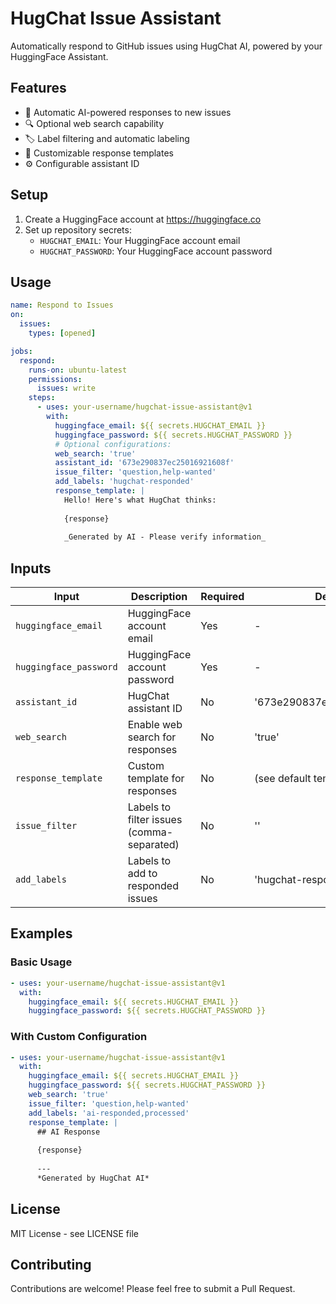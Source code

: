 # HugChat Issue Assistant

Automatically respond to GitHub issues using HugChat AI, powered by your HuggingFace Assistant.

## Features

- 🤖 Automatic AI-powered responses to new issues
- 🔍 Optional web search capability
- 🏷️ Label filtering and automatic labeling
- 📝 Customizable response templates
- ⚙️ Configurable assistant ID

## Setup

1. Create a HuggingFace account at https://huggingface.co
2. Set up repository secrets:
   - `HUGCHAT_EMAIL`: Your HuggingFace account email
   - `HUGCHAT_PASSWORD`: Your HuggingFace account password

## Usage

```yaml
name: Respond to Issues
on:
  issues:
    types: [opened]

jobs:
  respond:
    runs-on: ubuntu-latest
    permissions:
      issues: write
    steps:
      - uses: your-username/hugchat-issue-assistant@v1
        with:
          huggingface_email: ${{ secrets.HUGCHAT_EMAIL }}
          huggingface_password: ${{ secrets.HUGCHAT_PASSWORD }}
          # Optional configurations:
          web_search: 'true'
          assistant_id: '673e290837ec25016921608f'
          issue_filter: 'question,help-wanted'
          add_labels: 'hugchat-responded'
          response_template: |
            Hello! Here's what HugChat thinks:
            
            {response}
            
            _Generated by AI - Please verify information_
```

## Inputs

| Input | Description | Required | Default |
|-------|-------------|----------|---------|
| `huggingface_email` | HuggingFace account email | Yes | - |
| `huggingface_password` | HuggingFace account password | Yes | - |
| `assistant_id` | HugChat assistant ID | No | '673e290837ec25016921608f' |
| `web_search` | Enable web search for responses | No | 'true' |
| `response_template` | Custom template for responses | No | (see default template) |
| `issue_filter` | Labels to filter issues (comma-separated) | No | '' |
| `add_labels` | Labels to add to responded issues | No | 'hugchat-responded' |

## Examples

### Basic Usage

```yaml
- uses: your-username/hugchat-issue-assistant@v1
  with:
    huggingface_email: ${{ secrets.HUGCHAT_EMAIL }}
    huggingface_password: ${{ secrets.HUGCHAT_PASSWORD }}
```

### With Custom Configuration

```yaml
- uses: your-username/hugchat-issue-assistant@v1
  with:
    huggingface_email: ${{ secrets.HUGCHAT_EMAIL }}
    huggingface_password: ${{ secrets.HUGCHAT_PASSWORD }}
    web_search: 'true'
    issue_filter: 'question,help-wanted'
    add_labels: 'ai-responded,processed'
    response_template: |
      ## AI Response
      
      {response}
      
      ---
      *Generated by HugChat AI*
```

## License

MIT License - see LICENSE file

## Contributing

Contributions are welcome! Please feel free to submit a Pull Request.
